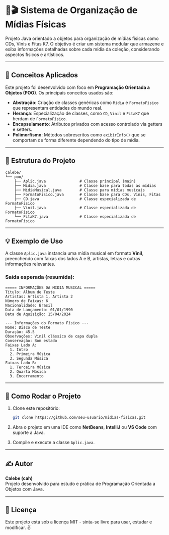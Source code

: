 # 🎵🎬 Sistema de Organização de Mídias Físicas

Projeto Java orientado a objetos para organização de mídias físicas como CDs, Vinis e Fitas K7. O objetivo é criar um sistema modular que armazene e exiba informações detalhadas sobre cada mídia da coleção, considerando aspectos físicos e artísticos.

---

## 🧠 Conceitos Aplicados

Este projeto foi desenvolvido com foco em **Programação Orientada a Objetos (POO)**. Os principais conceitos usados são:

- **Abstração**: Criação de classes genéricas como `Midia` e `FormatoFisico` que representam entidades do mundo real.
- **Herança**: Especialização de classes, como `CD`, `Vinil` e `FitaK7` que herdam de `FormatoFisico`.
- **Encapsulamento**: Atributos privados com acesso controlado via getters e setters.
- **Polimorfismo**: Métodos sobrescritos como `exibirInfo()` que se comportam de forma diferente dependendo do tipo de mídia.

---

## 📁 Estrutura do Projeto

```
calebe/
└── poo/
    ├── Aplic.java               # Classe principal (main)
    ├── Midia.java               # Classe base para todas as mídias
    ├── MidiaMusical.java        # Classe para mídias musicais
    ├── FormatoFisico.java       # Classe base para CDs, Vinis, Fitas
    ├── CD.java                  # Classe especializada de FormatoFisico
    ├── Vinil.java               # Classe especializada de FormatoFisico
    └── FitaK7.java              # Classe especializada de FormatoFisico
```

---

## 💡 Exemplo de Uso

A classe `Aplic.java` instancia uma mídia musical em formato **Vinil**, preenchendo com faixas dos lados A e B, artistas, letras e outras informações relevantes.

### Saída esperada (resumida):
```
===== INFORMAÇÕES DA MÍDIA MUSICAL =====
Título: Album de Teste
Artistas: Artista 1, Artista 2
Número de Faixas: 6
Nacionalidade: Brasil
Data de Lançamento: 01/01/1990
Data de Aquisição: 15/04/2024

--- Informações do Formato Físico ---
Nome: Disco de Teste
Duração: 45.5
Observações: Vinil clássico de capa dupla
Conservação: Bom estado
Faixas Lado A:
  1. Intro
  2. Primeira Música
  3. Segunda Música
Faixas Lado B:
  1. Terceira Música
  2. Quarta Música
  3. Encerramento
```

---

## 🔧 Como Rodar o Projeto

1. Clone este repositório:
   ```bash
   git clone https://github.com/seu-usuario/midias-fisicas.git
   ```

2. Abra o projeto em uma IDE como **NetBeans**, **IntelliJ** ou **VS Code** com suporte a Java.

3. Compile e execute a classe `Aplic.java`.

---

## ✍️ Autor

**Calebe (cah)**  
Projeto desenvolvido para estudo e prática de Programação Orientada a Objetos com Java.

---

## 📌 Licença

Este projeto está sob a licença MIT - sinta-se livre para usar, estudar e modificar. ✌️
```

